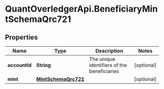 # QuantOverledgerApi.BeneficiaryMintSchemaQrc721

## Properties

Name | Type | Description | Notes
------------ | ------------- | ------------- | -------------
**accountId** | **String** | The unique identifiers of the beneficiaries | [optional] 
**mint** | [**MintSchemaQrc721**](MintSchemaQrc721.md) |  | [optional] 


